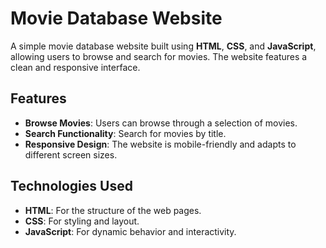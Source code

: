 # Movie Database Website

A simple movie database website built using **HTML**, **CSS**, and **JavaScript**, allowing users to browse and search for movies. The website features a clean and responsive interface.

## Features

- **Browse Movies**: Users can browse through a selection of movies.
- **Search Functionality**: Search for movies by title.
- **Responsive Design**: The website is mobile-friendly and adapts to different screen sizes.

## Technologies Used

- **HTML**: For the structure of the web pages.
- **CSS**: For styling and layout.
- **JavaScript**: For dynamic behavior and interactivity.


